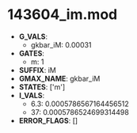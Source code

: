# 143604_im.mod

- **G_VALS**:
  - gkbar_iM: 0.00031
- **GATES**:
  - m: 1
- **SUFFIX**: iM
- **GMAX_NAME**: gkbar_iM
- **STATES**: ['m']
- **I_VALS**:
  - 6.3: 0.0005786567164456512
  - 37: 0.0005786524699314498
- **ERROR_FLAGS**: []
